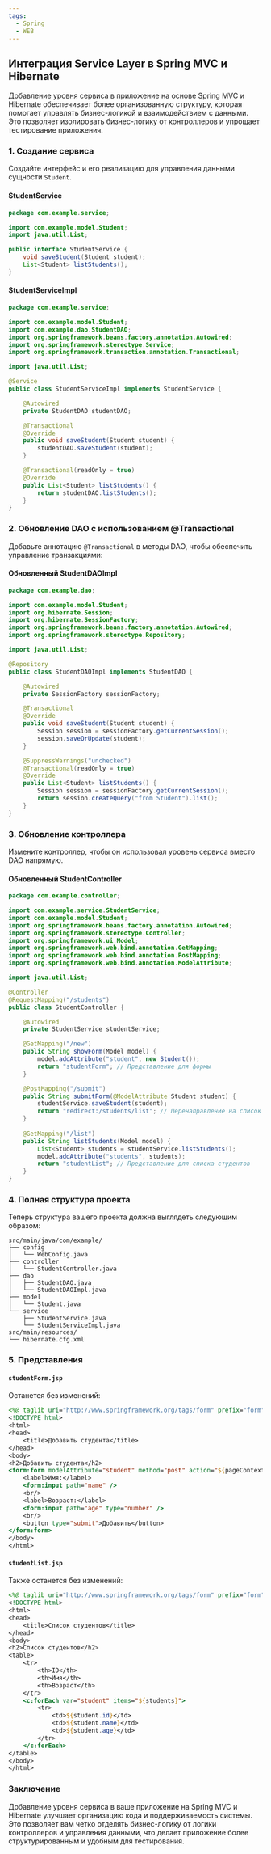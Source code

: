 ```yaml
---
tags:
  - Spring
  - WEB
---
```

## Интеграция Service Layer в Spring MVC и Hibernate

Добавление уровня сервиса в приложение на основе Spring MVC и Hibernate обеспечивает более организованную структуру, которая помогает управлять бизнес-логикой и взаимодействием с данными. Это позволяет изолировать бизнес-логику от контроллеров и упрощает тестирование приложения.

### 1. Создание сервиса

Создайте интерфейс и его реализацию для управления данными сущности `Student`.

#### StudentService

```java
package com.example.service;

import com.example.model.Student;
import java.util.List;

public interface StudentService {
    void saveStudent(Student student);
    List<Student> listStudents();
}
```

#### StudentServiceImpl

```java
package com.example.service;

import com.example.model.Student;
import com.example.dao.StudentDAO;
import org.springframework.beans.factory.annotation.Autowired;
import org.springframework.stereotype.Service;
import org.springframework.transaction.annotation.Transactional;

import java.util.List;

@Service
public class StudentServiceImpl implements StudentService {

    @Autowired
    private StudentDAO studentDAO;

    @Transactional
    @Override
    public void saveStudent(Student student) {
        studentDAO.saveStudent(student);
    }

    @Transactional(readOnly = true)
    @Override
    public List<Student> listStudents() {
        return studentDAO.listStudents();
    }
}
```

### 2. Обновление DAO с использованием @Transactional

Добавьте аннотацию `@Transactional` в методы DAO, чтобы обеспечить управление транзакциями:

#### Обновленный StudentDAOImpl

```java
package com.example.dao;

import com.example.model.Student;
import org.hibernate.Session;
import org.hibernate.SessionFactory;
import org.springframework.beans.factory.annotation.Autowired;
import org.springframework.stereotype.Repository;

import java.util.List;

@Repository
public class StudentDAOImpl implements StudentDAO {

    @Autowired
    private SessionFactory sessionFactory;

    @Transactional
    @Override
    public void saveStudent(Student student) {
        Session session = sessionFactory.getCurrentSession();
        session.saveOrUpdate(student);
    }

    @SuppressWarnings("unchecked")
    @Transactional(readOnly = true)
    @Override
    public List<Student> listStudents() {
        Session session = sessionFactory.getCurrentSession();
        return session.createQuery("from Student").list();
    }
}
```

### 3. Обновление контроллера

Измените контроллер, чтобы он использовал уровень сервиса вместо DAO напрямую.

#### Обновленный StudentController

```java
package com.example.controller;

import com.example.service.StudentService;
import com.example.model.Student;
import org.springframework.beans.factory.annotation.Autowired;
import org.springframework.stereotype.Controller;
import org.springframework.ui.Model;
import org.springframework.web.bind.annotation.GetMapping;
import org.springframework.web.bind.annotation.PostMapping;
import org.springframework.web.bind.annotation.ModelAttribute;

import java.util.List;

@Controller
@RequestMapping("/students")
public class StudentController {

    @Autowired
    private StudentService studentService;

    @GetMapping("/new")
    public String showForm(Model model) {
        model.addAttribute("student", new Student());
        return "studentForm"; // Представление для формы
    }

    @PostMapping("/submit")
    public String submitForm(@ModelAttribute Student student) {
        studentService.saveStudent(student);
        return "redirect:/students/list"; // Перенаправление на список студентов
    }
    
    @GetMapping("/list")
    public String listStudents(Model model) {
        List<Student> students = studentService.listStudents();
        model.addAttribute("students", students);
        return "studentList"; // Представление для списка студентов
    }
}
```

### 4. Полная структура проекта

Теперь структура вашего проекта должна выглядеть следующим образом:

```
src/main/java/com/example/
├── config
│   └── WebConfig.java
├── controller
│   └── StudentController.java
├── dao
│   ├── StudentDAO.java
│   └── StudentDAOImpl.java
├── model
│   └── Student.java
└── service
    ├── StudentService.java
    └── StudentServiceImpl.java
src/main/resources/
└── hibernate.cfg.xml
```

### 5. Представления

#### `studentForm.jsp`

Останется без изменений:

```jsp
<%@ taglib uri="http://www.springframework.org/tags/form" prefix="form" %>
<!DOCTYPE html>
<html>
<head>
    <title>Добавить студента</title>
</head>
<body>
<h2>Добавить студента</h2>
<form:form modelAttribute="student" method="post" action="${pageContext.request.contextPath}/students/submit">
    <label>Имя:</label>
    <form:input path="name" />
    <br/>
    <label>Возраст:</label>
    <form:input path="age" type="number" />
    <br/>
    <button type="submit">Добавить</button>
</form:form>
</body>
</html>
```

#### `studentList.jsp`

Также останется без изменений:

```jsp
<%@ taglib uri="http://www.springframework.org/tags/form" prefix="form" %>
<!DOCTYPE html>
<html>
<head>
    <title>Список студентов</title>
</head>
<body>
<h2>Список студентов</h2>
<table>
    <tr>
        <th>ID</th>
        <th>Имя</th>
        <th>Возраст</th>
    </tr>
    <c:forEach var="student" items="${students}">
        <tr>
            <td>${student.id}</td>
            <td>${student.name}</td>
            <td>${student.age}</td>
        </tr>
    </c:forEach>
</table>
</body>
</html>
```

### Заключение

Добавление уровня сервиса в ваше приложение на Spring MVC и Hibernate улучшает организацию кода и поддерживаемость системы. Это позволяет вам четко отделять бизнес-логику от логики контроллеров и управления данными, что делает приложение более структурированным и удобным для тестирования.